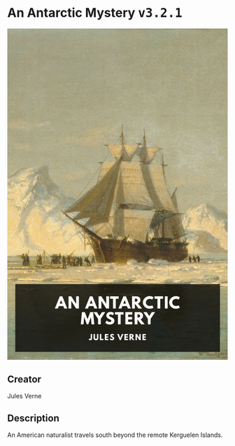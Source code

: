
# An Antarctic Mystery <kbd>v3.2.1</kbd>

<center>
  <img src="./cover-1024.jpg"/>
</center>

## Creator
Jules Verne

## Description
An American naturalist travels south beyond the remote Kerguelen Islands.
